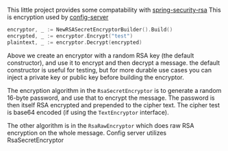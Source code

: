 This little project provides some compatability with
[spring-security-rsa](https://github.com/dsyer/spring-security-rsa)
This is encryption used by [config-server](https://docs.pivotal.io/spring-cloud-services/3-1/common/config-server/)

```go
encryptor, _ := NewRSASecretEncryptorBuilder().Build()
encrypted, _ := encryptor.Encrypt("test")
plaintext, _ := encryptor.Decrypt(encrypted)
```

Above we create an encryptor with a random RSA key (the default
constructor), and use it to encrypt and then decrypt a message. the
default constructor is useful for testing, but for more durable use
cases you can inject a private key or public key before building the encryptor.

The encryption algorithm in the `RsaSecretEncryptor` is to generate a
random 16-byte password, and use that to encrypt the message. The
password is then itself RSA encrypted and prepended to the cipher
text. The cipher test is base64 encoded (if using the `TextEncryptor`
interface).

The other algorithm is in the `RsaRawEncryptor` which does raw RSA
encryption on the whole message. Config server utilizes RsaSecretEncryptor
